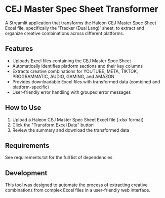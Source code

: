 # CEJ Master Spec Sheet Transformer

A Streamlit application that transforms the Haleon CEJ Master Spec Sheet Excel file, specifically the 'Tracker (Dual Lang)' sheet, to extract and organize creative combinations across different platforms.

## Features

- Uploads Excel files containing the CEJ Master Spec Sheet
- Automatically identifies platform sections and their key columns
- Extracts creative combinations for YOUTUBE, META, TIKTOK, PROGRAMMATIC, AUDIO, GAMING, and AMAZON
- Provides downloadable Excel files with transformed data (combined and platform-specific)
- User-friendly error handling with grouped error messages

## How to Use

1. Upload a Haleon CEJ Master Spec Sheet Excel file (.xlsx format)
2. Click the "Transform Excel Data" button
3. Review the summary and download the transformed data

## Requirements

See requirements.txt for the full list of dependencies.

## Development

This tool was designed to automate the process of extracting creative combinations from complex Excel files in a user-friendly web interface.
